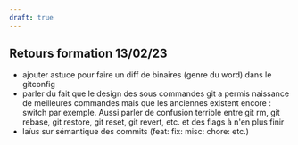 ```yaml
---
draft: true
---
```


## Retours formation 13/02/23
- ajouter astuce pour faire un diff de binaires (genre du word) dans le gitconfig
- parler du fait que le design des sous commandes git a permis naissance de meilleures commandes mais que les anciennes existent encore : switch par exemple. Aussi parler de confusion terrible entre git rm, git rebase, git restore, git reset, git revert, etc. et des flags à n'en plus finir
- laïus sur sémantique des commits (feat: fix: misc: chore: etc.)
